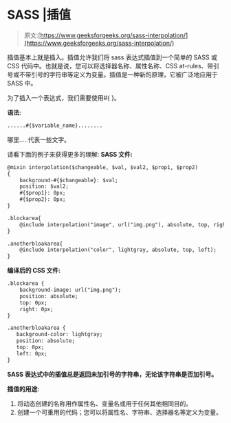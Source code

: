 # SASS |插值

> 原文:[https://www.geeksforgeeks.org/sass-interpolation/](https://www.geeksforgeeks.org/sass-interpolation/)

插值基本上就是插入。插值允许我们将 sass 表达式插值到一个简单的 SASS 或 CSS 代码中。也就是说，您可以将选择器名称、属性名称、CSS at-rules、带引号或不带引号的字符串等定义为变量。插值是一种新的原理，它被广泛地应用于 SASS 中。

为了插入一个表达式，我们需要使用#{ }。

**语法:**

```html
......#{$variable_name}........
```

哪里…..代表一些文字。

请看下面的例子来获得更多的理解:
**SASS 文件:**

```html
@mixin interpolation($changeable, $val, $val2, $prop1, $prop2)
{
    background-#{$changeable}: $val;
    position: $val2;
    #{$prop1}: 0px; 
    #{$prop2}: 0px;
}

.blockarea{
    @include interpolation("image", url("img.png"), absolute, top, right);
}

.anotherbloakarea{
    @include interpolation("color", lightgray, absolute, top, left);
}

```

**编译后的 CSS 文件:**

```html
.blockarea {
    background-image: url("img.png");
    position: absolute;
    top: 0px;
    right: 0px;
}

.anotherbloakarea {
   background-color: lightgray;
   position: absolute;
   top: 0px;
   left: 0px;
}

```

**SASS 表达式中的插值总是返回未加引号的字符串，无论该字符串是否加引号。**

**插值的用途:**

1.  将动态创建的名称用作属性名、变量名或用于任何其他相同目的。
2.  创建一个可重用的代码；您可以将属性名、字符串、选择器名等定义为变量。